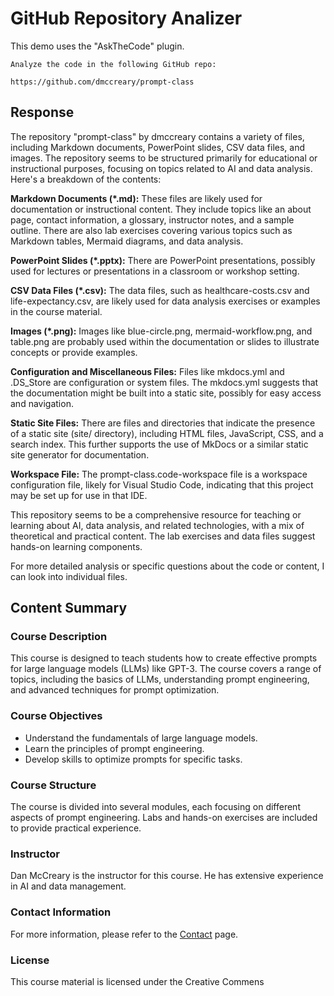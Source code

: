 # GitHub Repository Analizer

This demo uses the "AskTheCode" plugin.


```
Analyze the code in the following GitHub repo:

https://github.com/dmccreary/prompt-class
```

## Response

The repository "prompt-class" by dmccreary contains a variety of files, including Markdown documents, PowerPoint slides, CSV data files, and images. The repository seems to be structured primarily for educational or instructional purposes, focusing on topics related to AI and data analysis. Here's a breakdown of the contents:

**Markdown Documents (*.md):** These files are likely used for documentation or instructional content. They include topics like an about page, contact information, a glossary, instructor notes, and a sample outline. There are also lab exercises covering various topics such as Markdown tables, Mermaid diagrams, and data analysis.

**PowerPoint Slides (*.pptx):** There are PowerPoint presentations, possibly used for lectures or presentations in a classroom or workshop setting.

**CSV Data Files (*.csv):** The data files, such as healthcare-costs.csv and life-expectancy.csv, are likely used for data analysis exercises or examples in the course material.

**Images (*.png):** Images like blue-circle.png, mermaid-workflow.png, and table.png are probably used within the documentation or slides to illustrate concepts or provide examples.

**Configuration and Miscellaneous Files:** Files like mkdocs.yml and .DS_Store are configuration or system files. The mkdocs.yml suggests that the documentation might be built into a static site, possibly for easy access and navigation.

**Static Site Files:** There are files and directories that indicate the presence of a static site (site/ directory), including HTML files, JavaScript, CSS, and a search index. This further supports the use of MkDocs or a similar static site generator for documentation.

**Workspace File:** The prompt-class.code-workspace file is a workspace configuration file, likely for Visual Studio Code, indicating that this project may be set up for use in that IDE.

This repository seems to be a comprehensive resource for teaching or learning about AI, data analysis, and related technologies, with a mix of theoretical and practical content. The lab exercises and data files suggest hands-on learning components.

For more detailed analysis or specific questions about the code or content, I can look into individual files.

## Content Summary

### Course Description
This course is designed to teach students how to create effective prompts for large language models (LLMs) like GPT-3. The course covers a range of topics, including the basics of LLMs, understanding prompt engineering, and advanced techniques for prompt optimization.

### Course Objectives
- Understand the fundamentals of large language models.
- Learn the principles of prompt engineering.
- Develop skills to optimize prompts for specific tasks.

### Course Structure
The course is divided into several modules, each focusing on different aspects of prompt engineering. Labs and hands-on exercises are included to provide practical experience.

### Instructor
Dan McCreary is the instructor for this course. He has extensive experience in AI and data management.

### Contact Information
For more information, please refer to the [Contact](docs/contact.md) page.

### License
This course material is licensed under the Creative Commens

